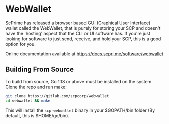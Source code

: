 # WebWallet

ScPrime has released a browser based GUI (Graphical User Interface) wallet called the WebWallet, that is purely for storing your SCP and doesn't have the 'hosting' aspect that the CLI or UI software has. If you're just looking for software to just send, receive, and hold your SCP, this is a good option for you.

Online documentation available at https://docs.scpri.me/software/webwallet

## Building From Source

To build from source, Go 1.18 or above must be installed on the system. Clone the repo and run make:

```sh
git clone https://gitlab.com/scpcorp/webwallet
cd webwallet && make
```
This will install the `scp-webwallet` binary in your $GOPATH/bin folder (By default, this is $HOME/go/bin).

